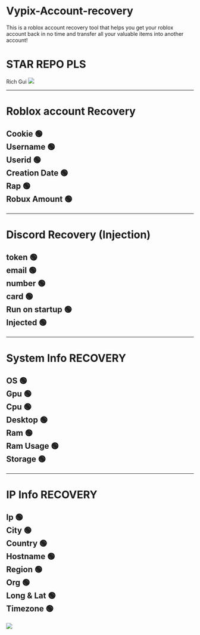 # Vypix-Account-recovery
This is a roblox account recovery tool that helps you get your roblox account back in no time and transfer all your valuable items into another account!

# STAR REPO PLS

Rich Gui
![](https://cdn.discordapp.com/attachments/1097588386602176632/1097695887997800539/image.png)

------------   
# Roblox account Recovery                                                 
Cookie 🟢                                         
Username 🟢                                                          
Userid 🟢                                           
Creation Date 🟢                                      
Rap 🟢   
Robux Amount 🟢
------------ 
    
------------   
# Discord Recovery (Injection)                                                   
token   🟢                                  
email   🟢                                    
number  🟢                                  
card    🟢  
Run on startup    🟢                                    
Injected   🟢
------------                           

------------        
# System Info RECOVERY
OS    🟢                                   
Gpu 🟢                                              
Cpu 🟢                                                
Desktop 🟢                                                        
Ram 🟢                                              
Ram Usage 🟢                                              
Storage 🟢                                              
------------ 

------------        
# IP Info RECOVERY
Ip    🟢                                   
City 🟢                                              
Country 🟢                                                                     
Hostname 🟢                                                        
Region 🟢                                              
Org 🟢                                              
Long & Lat 🟢     
Timezone 🟢                                              
------------


![](https://cdn.discordapp.com/attachments/1097588386602176632/1097695887997800539/image.png)
